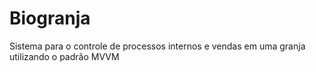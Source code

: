 # Biogranja
Sistema para o controle de processos internos e vendas em uma granja utilizando o padrão MVVM
